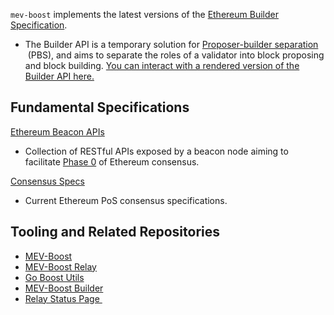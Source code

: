 `mev-boost` implements the latest versions of the [Ethereum Builder Specification](https://github.com/ethereum/builder-specs/blob/main/specs/builder.md).

- The Builder API is a temporary solution for [Proposer-builder separation](https://ethresear.ch/t/proposer-block-builder-separation-friendly-fee-market-designs/9725)
 (PBS), and aims to separate the roles of a validator into block proposing and block building. [You can interact with a rendered version of the Builder API here.](https://ethereum.github.io/builder-specs/#/Builder/status)

## Fundamental Specifications

[Ethereum Beacon APIs](https://github.com/ethereum/beacon-APIs)

- Collection of RESTful APIs exposed by a beacon node aiming to facilitate [Phase 0](https://github.com/ethereum/consensus-specs/blob/dev/specs/phase0/validator.md) of Ethereum consensus.

[Consensus Specs](https://github.com/ethereum/consensus-specs)

- Current Ethereum PoS consensus specifications.

## Tooling and Related Repositories

- [MEV-Boost](https://github.com/flashbots/mev-boost)
- [MEV-Boost Relay](https://github.com/flashbots/mev-boost-relay)
- [Go Boost Utils](https://github.com/flashbots/go-boost-utils)
- [MEV-Boost Builder](https://github.com/flashbots/boost-geth-builder)
- [Relay Status Page ](https://0xpanoramix.github.io/flashbots-boost-status/)